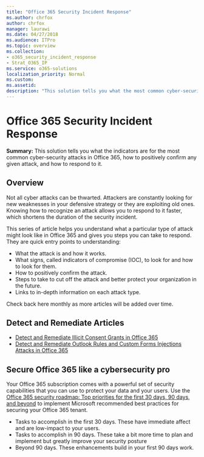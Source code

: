 ```yaml
---
title: "Office 365 Security Incident Response"
ms.author: chrfox
author: chrfox
manager: laurawi
ms.date: 04/27/2018
ms.audience: ITPro
ms.topic: overview
ms.collection: 
- o365_security_incident_response
- Strat_O365_IP
ms.service: o365-solutions
localization_priority: Normal
ms.custom: 
ms.assetid:
description: "This solution tells you what the most common cyber-security attacks might look like in Office 365 and how to respond to them"
---
```


# Office 365 Security Incident Response

 **Summary:** This solution tells you what the indicators are for the most common cyber-security attacks in Office 365, how to positively confirm any given attack, and how to respond to it.
  
## Overview
Not all cyber attacks can be thwarted. Attackers are constantly looking for new weaknesses in your defensive strategy or they are exploiting old ones. Knowing how to recognize an attack allows you to respond to it faster, which shortens the duration of the security incident.

This series of article helps you understand what a particular type of attack might look like in Office 365 and gives you steps you can take to respond. They are quick entry points to understanding:
 
- What the attack is and how it works.
- What signs, called indicators of compromise (IOC), to look for and how to look for them.
- How to positively confirm the attack.
- Steps to take to cut off the attack and better protect your organization in the future.
- Links to in-depth information on each attack type.

Check back here monthly as more articles will be added over time.

## Detect and Remediate Articles
- [Detect and Remediate Illicit Consent Grants in Office 365](detect-and-remediate-illicit-consent-grants.md)
- [Detect and Remediate Outlook Rules and Custom Forms Injections Attacks in Office 365](detect-and-remediate-outlook-rules-forms-attack.md)
 
## Secure Office 365 like a cybersecurity pro
Your Office 365 subscription comes with a powerful set of security capabilities that you can use to protect your data and your users.  Use the [Office 365 security roadmap: Top priorities for the first 30 days, 90 days, and beyond](https://support.office.com/en-us/article/Office-365-security-roadmap-Top-priorities-for-the-first-30-days-90-days-and-beyond-28c86a1c-e4dd-4aad-a2a6-c768a21cb352) to implement Microsoft recommended best practices for securing your Office 365 tenant.
- Tasks to accomplish in the first 30 days.  These have immediate affect and are low-impact to your users.
- Tasks to accomplish in 90 days. These take a bit more time to plan and implement but greatly improve your security posture
- Beyond 90 days. These enhancements build in your first 90 days work.






